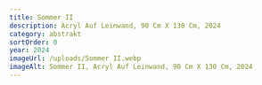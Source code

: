 ```yaml
---
title: Sommer II
description: Acryl Auf Leinwand, 90 Cm X 130 Cm, 2024
category: abstrakt
sortOrder: 0
year: 2024
imageUrl: /uploads/Sommer II.webp
imageAlt: Sommer II, Acryl Auf Leinwand, 90 Cm X 130 Cm, 2024
---
```

